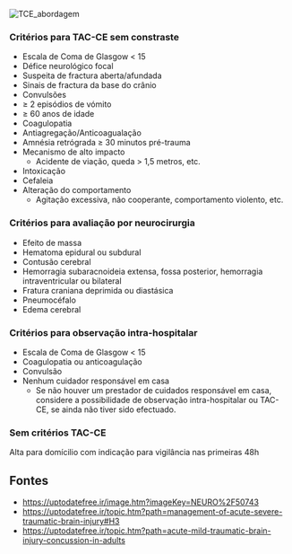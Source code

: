 ![TCE_abordagem](TCE_abordagem.svg)

### Critérios para TAC-CE sem constraste

- Escala de Coma de Glasgow < 15
- Défice neurológico focal
- Suspeita de fractura aberta/afundada
- Sinais de fractura da base do crânio
- Convulsões
- ≥ 2 episódios de vómito
- ≥ 60 anos de idade
- Coagulopatia
- Antiagregação/Anticoagualação
- Amnésia retrógrada ≥ 30 minutos pré-trauma
- Mecanismo de alto impacto
  - Acidente de viação, queda > 1,5 metros, etc.
- Intoxicação
- Cefaleia
- Alteração do comportamento
  - Agitação excessiva, não cooperante, comportamento violento, etc.


### Critérios para avaliação por neurocirurgia
- Efeito de massa
- Hematoma epidural ou subdural
- Contusão cerebral
- Hemorragia subaracnoideia extensa, fossa posterior, hemorragia intraventricular ou bilateral
- Fratura craniana deprimida ou diastásica
- Pneumocéfalo
- Edema cerebral 

### Critérios para observação intra-hospitalar
- Escala de Coma de Glasgow < 15
- Coagulopatia ou anticoagulação
- Convulsão
- Nenhum cuidador responsável em casa
  - Se não houver um prestador de cuidados responsável em casa, considere a possibilidade de observação intra-hospitalar ou TAC-CE, se ainda não tiver sido efectuado.

### Sem critérios TAC-CE

Alta para domícilio com indicação para vigilância nas primeiras 48h 

## Fontes
- https://uptodatefree.ir/image.htm?imageKey=NEURO%2F50743
- https://uptodatefree.ir/topic.htm?path=management-of-acute-severe-traumatic-brain-injury#H3
- https://uptodatefree.ir/topic.htm?path=acute-mild-traumatic-brain-injury-concussion-in-adults
